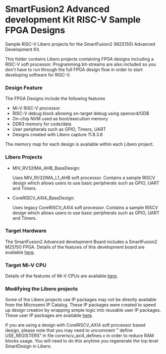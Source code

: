 # SmartFusion2 Advanced development Kit RISC-V Sample FPGA Designs 
Sample RISC-V Libero projects for the SmartFusion2 (M2S150) Advanced Development Kit.

This folder contains Libero projects containing FPGA designs including a RISC-V soft processor. 
Programming bit-streams are also included so you don't have to run through the full FPGA design flow in order to start developing software for RISC-V.

### Design Feature
The FPGA Designs include the following features
* Mi-V RISC-V processor 
* RISC-V debug block allowing on-target debug using openocd/GDB
* On-chip NVM used as boot/execution memory
* DDR3 memory for code/data
* User peripherals such as GPIO, Timers, UART
* Designs created with Libero capture 11.8.3.6

The memory map for each design is available within each Libero project.

### Libero Projects

* MIV_RV32IMA_AHB_BaseDesign:

   Uses MIV_RV32IMA_L1_AHB soft processor. Contains a sample RISCV design which allows users to use basic peripherals such as GPIO, UART and Timers.

* CoreRISCV_AXI4_BaseDesign:

   Uses legacy CoreRISCV_AXI4 soft processor. Contains a sample RISCV design which allows users to use basic peripherals such as GPIO, UART and Timers.

### Target Hardware
The SmartFusion2 Advanced development Board includes a SmartFusion2 M2S150 FPGA. Details of the features of this development board are available [here](https://www.microsemi.com/products/fpga-soc/design-resources/dev-kits/smartfusion2/smartfusion2-advanced-development-kit).

### Target Mi-V CPU
Details of the features of Mi-V CPUs are available [here](https://github.com/RISCV-on-Microsemi-FPGA/Mi-V-CPUs).

### Modifying the Libero projects
Some of the Libero projects use IP packages may not be  directly available from the Microsemi IP Catalog. These IP packages were created to speed up design creation by wrapping simple logic into reusable user IP packages.
These user IP packages are available [here](https://github.com/Mi-V-Ecosystem/Mi-V-CPUs/tree/master/Supporting-IPs).

If you are using a design with CoreRISCV_AXI4 soft processor based design, please note that you may need to uncomment "`define USE_REGISTERS" in file coreriscv_axi4_defines.v in order to reduce RAM blocks usage. 
You will need to do this anytime you regenerate the top level SmartDesign in Libero.

